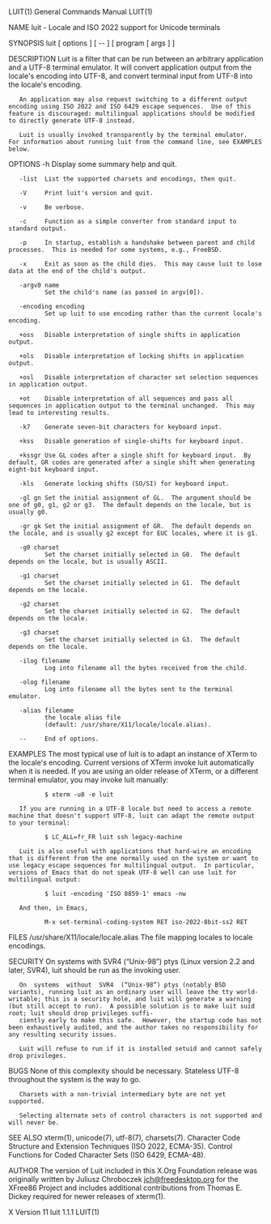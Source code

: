 LUIT(1)                                                                                                                                         General Commands Manual                                                                                                                                         LUIT(1)

NAME
       luit - Locale and ISO 2022 support for Unicode terminals

SYNOPSIS
       luit [ options ] [ -- ] [ program [ args ] ]

DESCRIPTION
       Luit is a filter that can be run between an arbitrary application and a UTF-8 terminal emulator.  It will convert application output from the locale's encoding into UTF-8, and convert terminal input from UTF-8 into the locale's encoding.

       An application may also request switching to a different output encoding using ISO 2022 and ISO 6429 escape sequences.  Use of this feature is discouraged: multilingual applications should be modified to directly generate UTF-8 instead.

       Luit is usually invoked transparently by the terminal emulator.  For information about running luit from the command line, see EXAMPLES below.

OPTIONS
       -h     Display some summary help and quit.

       -list  List the supported charsets and encodings, then quit.

       -V     Print luit's version and quit.

       -v     Be verbose.

       -c     Function as a simple converter from standard input to standard output.

       -p     In startup, establish a handshake between parent and child processes.  This is needed for some systems, e.g., FreeBSD.

       -x     Exit as soon as the child dies.  This may cause luit to lose data at the end of the child's output.

       -argv0 name
              Set the child's name (as passed in argv[0]).

       -encoding encoding
              Set up luit to use encoding rather than the current locale's encoding.

       +oss   Disable interpretation of single shifts in application output.

       +ols   Disable interpretation of locking shifts in application output.

       +osl   Disable interpretation of character set selection sequences in application output.

       +ot    Disable interpretation of all sequences and pass all sequences in application output to the terminal unchanged.  This may lead to interesting results.

       -k7    Generate seven-bit characters for keyboard input.

       +kss   Disable generation of single-shifts for keyboard input.

       +kssgr Use GL codes after a single shift for keyboard input.  By default, GR codes are generated after a single shift when generating eight-bit keyboard input.

       -kls   Generate locking shifts (SO/SI) for keyboard input.

       -gl gn Set the initial assignment of GL.  The argument should be one of g0, g1, g2 or g3.  The default depends on the locale, but is usually g0.

       -gr gk Set the initial assignment of GR.  The default depends on the locale, and is usually g2 except for EUC locales, where it is g1.

       -g0 charset
              Set the charset initially selected in G0.  The default depends on the locale, but is usually ASCII.

       -g1 charset
              Set the charset initially selected in G1.  The default depends on the locale.

       -g2 charset
              Set the charset initially selected in G2.  The default depends on the locale.

       -g3 charset
              Set the charset initially selected in G3.  The default depends on the locale.

       -ilog filename
              Log into filename all the bytes received from the child.

       -olog filename
              Log into filename all the bytes sent to the terminal emulator.

       -alias filename
              the locale alias file
              (default: /usr/share/X11/locale/locale.alias).

       --     End of options.

EXAMPLES
       The most typical use of luit is to adapt an instance of XTerm to the locale's encoding.  Current versions of XTerm invoke luit automatically when it is needed.  If you are using an older release of XTerm, or a different terminal emulator, you may invoke luit manually:

              $ xterm -u8 -e luit

       If you are running in a UTF-8 locale but need to access a remote machine that doesn't support UTF-8, luit can adapt the remote output to your terminal:

              $ LC_ALL=fr_FR luit ssh legacy-machine

       Luit is also useful with applications that hard-wire an encoding that is different from the one normally used on the system or want to use legacy escape sequences for multilingual output.  In particular, versions of Emacs that do not speak UTF-8 well can use luit for multilingual output:

              $ luit -encoding 'ISO 8859-1' emacs -nw

       And then, in Emacs,

              M-x set-terminal-coding-system RET iso-2022-8bit-ss2 RET

FILES
       /usr/share/X11/locale/locale.alias
              The file mapping locales to locale encodings.

SECURITY
       On systems with SVR4 (“Unix-98”) ptys (Linux version 2.2 and later, SVR4), luit should be run as the invoking user.

       On  systems  without  SVR4  (“Unix-98”) ptys (notably BSD variants), running luit as an ordinary user will leave the tty world-writable; this is a security hole, and luit will generate a warning (but still accept to run).  A possible solution is to make luit suid root; luit should drop privileges suffi‐
       ciently early to make this safe.  However, the startup code has not been exhaustively audited, and the author takes no responsibility for any resulting security issues.

       Luit will refuse to run if it is installed setuid and cannot safely drop privileges.

BUGS
       None of this complexity should be necessary.  Stateless UTF-8 throughout the system is the way to go.

       Charsets with a non-trivial intermediary byte are not yet supported.

       Selecting alternate sets of control characters is not supported and will never be.

SEE ALSO
       xterm(1), unicode(7), utf-8(7), charsets(7).
       Character Code Structure and Extension Techniques (ISO 2022, ECMA-35).
       Control Functions for Coded Character Sets (ISO 6429, ECMA-48).

AUTHOR
       The version of Luit included in this X.Org Foundation release was originally written by Juliusz Chroboczek <jch@freedesktop.org> for the XFree86 Project and includes additional contributions from Thomas E. Dickey required for newer releases of xterm(1).

X Version 11                                                                                                                                           luit 1.1.1                                                                                                                                               LUIT(1)
